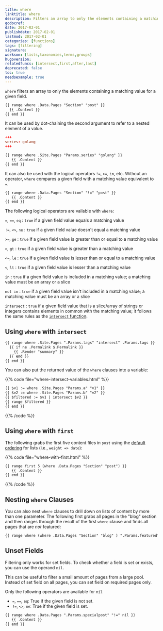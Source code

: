 ```yaml
---
title: where
linktitle: where
description: Filters an array to only the elements containing a matching value for a given field.
godocref:
date: 2017-02-01
publishdate: 2017-02-01
lastmod: 2017-02-01
categories: [functions]
tags: [filtering]
signature:
workson: [lists,taxonomies,terms,groups]
hugoversion:
relatedfuncs: [intersect,first,after,last]
deprecated: false
toc: true
needsexample: true
---
```


`where` filters an array to only the elements containing a matching value for a given field.

```html
{{ range where .Data.Pages "Section" "post" }}
  {{ .Content }}
{{ end }}
```

It can be used by dot-chaining the second argument to refer to a nested element of a value.

```toml
+++
series: golang
+++
```

```html
{{ range where .Site.Pages "Params.series" "golang" }}
   {{ .Content }}
{{ end }}
```

It can also be used with the logical operators `!=`, `>=`, `in`, etc. Without an operator, `where` compares a given field with a matching value equivalent to `=`.

```html
{{ range where .Data.Pages "Section" "!=" "post" }}
   {{ .Content }}
{{ end }}
```

The following logical operators are vailable with `where`:

`=`, `==`, `eq`
: `true` if a given field value equals a matching value

`!=`, `<>`, `ne`
: `true` if a given field value doesn't equal a matching value

`>=`, `ge`
: `true` if a given field value is greater than or equal to a matching value

`>`, `gt`
: `true` if a given field value is greater than a matching value

`<=`, `le`
: `true` if a given field value is lesser than or equal to a matching value

`<`, `lt`
: `true` if a given field value is lesser than a matching value

`in`
: `true` if a given field value is included in a matching value; a matching value must be an array or a slice

`not in`
: `true` if a given field value isn't included in a matching value; a matching value must be an array or a slice

`intersect`
: `true` if a given field value that is a slice/array of strings or integers contains elements in common with the matching value; it follows the same rules as the [`intersect` function][intersect].

## Using `where` with `intersect`

```html
{{ range where .Site.Pages ".Params.tags" "intersect" .Params.tags }}
  {{ if ne .Permalink $.Permalink }}
    {{ .Render "summary" }}
  {{ end }}
{{ end }}
```

You can also put the returned value of the `where` clauses into a variable:

{{% code file="where-intersect-variables.html" %}}
```html
{{ $v1 := where .Site.Pages "Params.a" "v1" }}
{{ $v2 := where .Site.Pages "Params.b" "v2" }}
{{ $filtered := $v1 | intersect $v2 }}
{{ range $filtered }}
{{ end }}
```
{{% /code %}}

## Using `where` with `first`

The following grabs the first five content files in `post` using the [default ordering](/templates/lists/) for lists (i.e., `weight => date`):

{{% code file="where-with-first.html" %}}
```html
{{ range first 5 (where .Data.Pages "Section" "post") }}
   {{ .Content }}
{{ end }}
```
{{% /code %}}

## Nesting `where` Clauses

You can also nest `where` clauses to drill down on lists of content by more than one parameter. The following first grabs all pages in the "blog" section and then ranges through the result of the first `where` clause and finds all pages that are *not* featured:

```html
{{ range where (where .Data.Pages "Section" "blog" ) ".Params.featured" "!=" "true" }}
```

## Unset Fields

Filtering only works for set fields. To check whether a field is set or exists, you can use the operand `nil`.

This can be useful to filter a small amount of pages from a large pool. Instead of set field on all pages, you can set field on required pages only.

Only the following operators are available for `nil`

* `=`, `==`, `eq`: True if the given field is not set.
* `!=`, `<>`, `ne`: True if the given field is set.

```html
{{ range where .Data.Pages ".Params.specialpost" "!=" nil }}
   {{ .Content }}
{{ end }}
```

[intersect]: /functions/intersect/